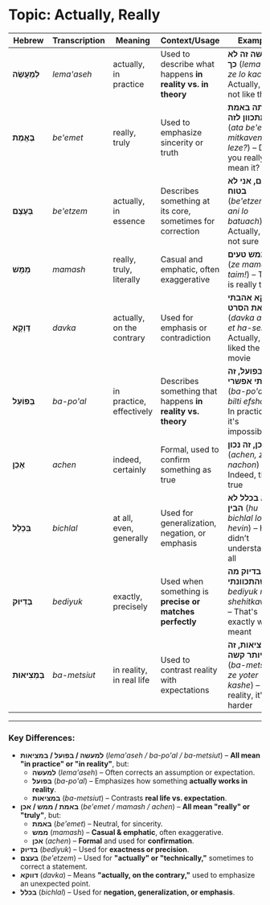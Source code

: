 # Topic: Actually, Really

| **Hebrew**     | **Transcription** | **Meaning**              | **Context/Usage** | **Example** |  
|--------------|----------------|----------------------|------------------|------------|  
| **לְמַעֲשֶׂה** | *lema'aseh*    | actually, in practice | Used to describe what happens **in reality vs. in theory** | **למעשה זה לא כך** (*lema'aseh ze lo kach*) – Actually, it's not like that |  
| **בֶּאֱמֶת**   | *be'emet*      | really, truly         | Used to emphasize sincerity or truth | **אתה באמת מתכוון לזה?** (*ata be'emet mitkaven leze?*) – Do you really mean it? |  
| **בְּעֶצֶם**   | *be'etzem*     | actually, in essence  | Describes something at its core, sometimes for correction | **בעצם, אני לא בטוח** (*be'etzem, ani lo batuach*) – Actually, I'm not sure |  
| **מַמָּשׁ**    | *mamash*       | really, truly, literally | Casual and emphatic, often exaggerative | **זה ממש טעים!** (*ze mamash taim!*) – This is really tasty! |  
| **דַּוְקָא**   | *davka*        | actually, on the contrary | Used for emphasis or contradiction | **דווקא אהבתי את הסרט** (*davka ahavti et ha-seret*) – Actually, I liked the movie |  
| **בַּפּוֹעַל**  | *ba-po'al*     | in practice, effectively | Describes something that happens **in reality vs. theory** | **בפועל, זה בלתי אפשרי** (*ba-po'al, ze bilti efshari*) – In practice, it's impossible |  
| **אָכֵן**     | *achen*        | indeed, certainly     | Formal, used to confirm something as true | **אכן, זה נכון** (*achen, ze nachon*) – Indeed, that's true |  
| **בִּכְלָל**   | *bichlal*      | at all, even, generally | Used for generalization, negation, or emphasis | **הוא בכלל לא הבין** (*hu bichlal lo hevin*) – He didn’t understand at all |  
| **בְּדִיּוּק**  | *bediyuk*      | exactly, precisely    | Used when something is **precise or matches perfectly** | **זה בדיוק מה שהתכוונתי** (*ze bediyuk ma shehitkavanti*) – That's exactly what I meant |  
| **בַּמְּצִיאוּת** | *ba-metsiut*   | in reality, in real life | Used to contrast reality with expectations | **במציאות, זה יותר קשה** (*ba-metsiut, ze yoter kashe*) – In reality, it's harder |  

---

### Key Differences:
- **למעשה / בפועל / במציאות** (*lema'aseh / ba-po'al / ba-metsiut*) – **All mean "in practice" or "in reality"**, but:  
  - **למעשה** (*lema'aseh*) – Often corrects an assumption or expectation.  
  - **בפועל** (*ba-po'al*) – Emphasizes how something **actually works in reality**.  
  - **במציאות** (*ba-metsiut*) – Contrasts **real life vs. expectation**.  
- **באמת / ממש / אכן** (*be'emet / mamash / achen*) – **All mean "really" or "truly"**, but:  
  - **באמת** (*be'emet*) – Neutral, for sincerity.  
  - **ממש** (*mamash*) – **Casual & emphatic**, often exaggerative.  
  - **אכן** (*achen*) – **Formal** and used for **confirmation**.  
- **בדיוק** (*bediyuk*) – Used for **exactness or precision**.  
- **בעצם** (*be'etzem*) – Used for **"actually" or "technically,"** sometimes to correct a statement.  
- **דווקא** (*davka*) – Means **"actually, on the contrary,"** used to emphasize an unexpected point.  
- **בכלל** (*bichlal*) – Used for **negation, generalization, or emphasis**.  
